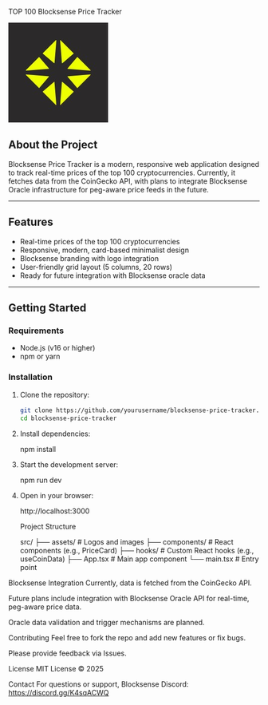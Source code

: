 TOP 100 Blocksense Price Tracker 

![Blocksense Logo](./src/assets/blocksense-logo.png)

## About the Project

Blocksense Price Tracker is a modern, responsive web application designed to track real-time prices of the top 100 cryptocurrencies. Currently, it fetches data from the CoinGecko API, with plans to integrate Blocksense Oracle infrastructure for peg-aware price feeds in the future.

---

## Features

- Real-time prices of the top 100 cryptocurrencies  
- Responsive, modern, card-based minimalist design  
- Blocksense branding with logo integration  
- User-friendly grid layout (5 columns, 20 rows)  
- Ready for future integration with Blocksense oracle data  

---

## Getting Started

### Requirements

- Node.js (v16 or higher)  
- npm or yarn

### Installation

1. Clone the repository:

   ```bash
   git clone https://github.com/yourusername/blocksense-price-tracker.git
   cd blocksense-price-tracker

2. Install dependencies:

   npm install

3. Start the development server:

   npm run dev

4. Open in your browser:

   http://localhost:3000

  	

	Project Structure

	src/
	├── assets/                # Logos and images
	├── components/            # React components (e.g., PriceCard)
	├── hooks/                 # Custom React hooks (e.g., useCoinData)
	├── App.tsx                # Main app component
	└── main.tsx               # Entry point


Blocksense Integration
Currently, data is fetched from the CoinGecko API.

Future plans include integration with Blocksense Oracle API for real-time, peg-aware price data.

Oracle data validation and trigger mechanisms are planned.

Contributing
Feel free to fork the repo and add new features or fix bugs.

Please provide feedback via Issues.

License
MIT License © 2025

Contact
For questions or support, Blocksense Discord: https://discord.gg/K4sqACWQ
